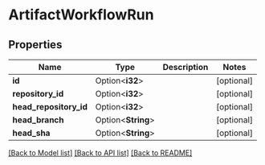 # ArtifactWorkflowRun

## Properties

Name | Type | Description | Notes
------------ | ------------- | ------------- | -------------
**id** | Option<**i32**> |  | [optional]
**repository_id** | Option<**i32**> |  | [optional]
**head_repository_id** | Option<**i32**> |  | [optional]
**head_branch** | Option<**String**> |  | [optional]
**head_sha** | Option<**String**> |  | [optional]

[[Back to Model list]](../README.md#documentation-for-models) [[Back to API list]](../README.md#documentation-for-api-endpoints) [[Back to README]](../README.md)


